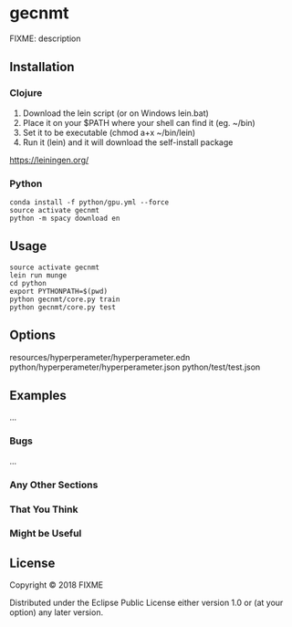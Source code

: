 # gecnmt

FIXME: description

## Installation

### Clojure
1. Download the lein script (or on Windows lein.bat)
2. Place it on your $PATH where your shell can find it (eg. ~/bin)
3. Set it to be executable (chmod a+x ~/bin/lein)
4. Run it (lein) and it will download the self-install package

https://leiningen.org/

### Python
```
conda install -f python/gpu.yml --force
source activate gecnmt
python -m spacy download en
```

## Usage

```
source activate gecnmt
lein run munge
cd python
export PYTHONPATH=$(pwd)
python gecnmt/core.py train
python gecnmt/core.py test
```

## Options

resources/hyperperameter/hyperperameter.edn
python/hyperperameter/hyperperameter.json
python/test/test.json

## Examples

...

### Bugs

...

### Any Other Sections
### That You Think
### Might be Useful

## License

Copyright © 2018 FIXME

Distributed under the Eclipse Public License either version 1.0 or (at
your option) any later version.

